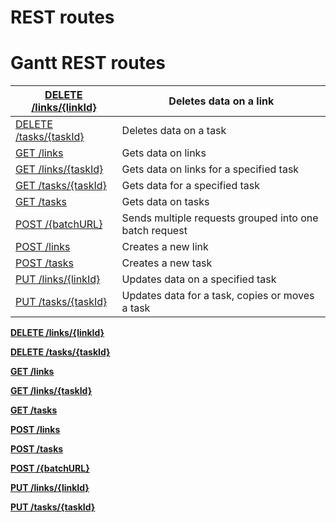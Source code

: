 # REST routes

# **Gantt REST routes**

| [DELETE /links/{linkId}](https://docs.svar.dev/react/gantt/helpers/rest_routes/delete_link) | Deletes data on a link |
| --- | --- |
| [DELETE /tasks/{taskId}](https://docs.svar.dev/react/gantt/helpers/rest_routes/delete_task) | Deletes data on a task |
| [GET /links](https://docs.svar.dev/react/gantt/helpers/rest_routes/get_links) | Gets data on links |
| [GET /links/{taskId}](https://docs.svar.dev/react/gantt/helpers/rest_routes/get_links_id) | Gets data on links for a specified task |
| [GET /tasks/{taskId}](https://docs.svar.dev/react/gantt/helpers/rest_routes/get_tasks%20id) | Gets data for a specified task |
| [GET /tasks](https://docs.svar.dev/react/gantt/helpers/rest_routes/get_tasks) | Gets data on tasks |
| [POST /{batchURL}](https://docs.svar.dev/react/gantt/helpers/rest_routes/post_batch) | Sends multiple requests grouped into one batch request |
| [POST /links](https://docs.svar.dev/react/gantt/helpers/rest_routes/post_links) | Creates a new link |
| [POST /tasks](https://docs.svar.dev/react/gantt/helpers/rest_routes/post_tasks) | Creates a new task |
| [PUT /links/{linkId}](https://docs.svar.dev/react/gantt/helpers/rest_routes/put_links) | Updates data on a specified task |
| [PUT /tasks/{taskId}](https://docs.svar.dev/react/gantt/helpers/rest_routes/put_tasks) | Updates data for a task, copies or moves a task |

[**DELETE /links/{linkId}**](REST%20routes/DELETE%20links%20%7BlinkId%7D%202960e4fe7c4a80a382defa6b0ff26524.md)

[**DELETE /tasks/{taskId}**](REST%20routes/DELETE%20tasks%20%7BtaskId%7D%202960e4fe7c4a80208643ea49287ae6e9.md)

[**GET /links**](REST%20routes/GET%20links%202960e4fe7c4a800d84efebef97e26dd0.md)

[**GET /links/{taskId}**](REST%20routes/GET%20links%20%7BtaskId%7D%202960e4fe7c4a80a38d70c40d19506a7b.md)

[**GET /tasks**](REST%20routes/GET%20tasks%202960e4fe7c4a80729f01cec4e4a01d87.md)

[**POST /links**](REST%20routes/POST%20links%202960e4fe7c4a80218643ed7bd1ed1e2d.md)

[**POST /tasks**](REST%20routes/POST%20tasks%202960e4fe7c4a8032904cfa8432b8b954.md)

[**POST /{batchURL}**](REST%20routes/POST%20%7BbatchURL%7D%202960e4fe7c4a8051b7a3cfa83fe82d03.md)

[**PUT /links/{linkId}**](REST%20routes/PUT%20links%20%7BlinkId%7D%202960e4fe7c4a805e92a7fb50020d0cf0.md)

[**PUT /tasks/{taskId}**](REST%20routes/PUT%20tasks%20%7BtaskId%7D%202960e4fe7c4a80f69b30e20b6dd5860c.md)